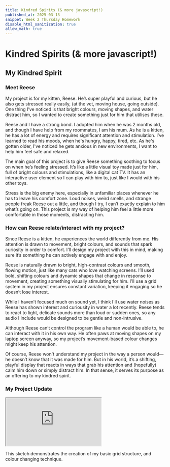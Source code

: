 ```yaml
---
title: Kindred Spirits (& more javascript!)
published_at: 2025-03-13
snippet: Week 2 Thursday Homework
disable_html_sanitization: true
allow_math: true
---
```


# Kindred Spirits (& more javascript!)

## My Kindred Spirit

### Meet Reese

My project is for my kitten, Reese. He’s super playful and curious, but he also gets stressed really easily, (at the vet, moving house, going outside). One thing I’ve noticed is that bright colours, moving shapes, and water distract him, so I wanted to create something just for him that utilises these.

Reese and I have a strong bond. I adopted him when he was 2 months old, and though I have help from my roommates, I am his mum. As he is a kitten, he has a lot of energy and requires significant attention and stimulation. I’ve learned to read his moods, when he's hungry, happy, tired, etc. As he's gotten older, I've noticed he gets anxious in new environments, I want to help him feel safe and relaxed.

The main goal of this project is to give Reese something soothing to focus on when he’s feeling stressed. It’s like a little visual toy made just for him, full of bright colours and stimulations, like a digital cat TV. It has an interactive user element so I can play with him to, just like I would with his other toys.

Stress is the big enemy here, especially in unfamiliar places whenever he has to leave his comfort zone. Loud noises, weird smells, and strange people freak Reese out a little, and though I try, I can’t exactly explain to him what’s going on. This project is my way of helping him feel a little more comfortable in those moments, distracting him.

### How can Reese relate/interact with my project?

Since Reese is a kitten, he experiences the world differently from me. His attention is drawn to movement, bright colours, and sounds that spark curiosity in order to comfort. I'll design my project with this in mind, making sure it’s something he can actively engage with and enjoy.

Reese is naturally drawn to bright, high-contrast colours and smooth, flowing motion, just like many cats who love watching screens. I’ll used bold, shifting colours and dynamic shapes that change in response to movement, creating something visually stimulating for him. I'll use a grid system in my project ensures constant variation, keeping it engaging so he doesn’t lose interest.

While I haven’t focused much on sound yet, I think I'll use water noises as Reese has shown interest and curiousity in water a lot recently. Reese tends to react to light, delicate sounds more than loud or sudden ones, so any audio I include would be designed to be gentle and non-intrusive.

Although Reese can’t control the program like a human would be able to, he can interact with it in his own way. He often paws at moving shapes on my laptop screen anyway, so my project’s movement-based colour changes might keep his attention.

Of course, Reese won't understand my project in the way a person would—he doesn’t know that it was made for him. But in his world, it’s a shifting, playful display that reacts in ways that grab his attention and (hopefully) calm him down or simply distract him. In that sense, it serves its purpose as an offering to my kindred spirit.

### My Project Update

<iframe id="a1d1" src="https://editor.p5js.org/lizshw/full/2LdojHJXM"></iframe>

<script type="module">

    const iframe  = document.getElementById (`a1d1`)
    iframe.width  = iframe.parentNode.scrollWidth
    iframe.height = iframe.width * 9 / 16 + 42

</script>

This sketch demonstrates the creation of my basic grid structure, and colour changing technique.

